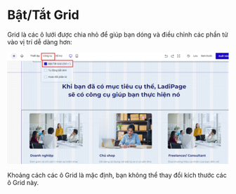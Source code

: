 # Bật/Tắt Grid

Grid là các ô lưới được chia nhỏ để giúp bạn dóng và điều chỉnh các phần tử vào vị trí dễ dàng hơn:

![](<../../.gitbook/assets/image (999).png>)

Khoảng cách các ô Grid là mặc định, bạn không thể thay đổi kích thước các ô Grid này.
